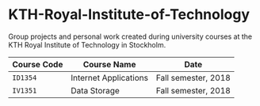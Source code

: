 # KTH-Royal-Institute-of-Technology

Group projects and personal work created during university courses at the KTH Royal Institute of Technology in Stockholm.

| Course Code | Course Name | Date |
| --- | --- | --- |
| `ID1354` | Internet Applications | Fall semester, 2018 |
| `IV1351` | Data Storage | Fall semester, 2018 |
